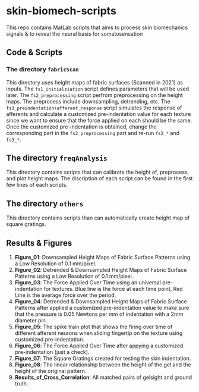 # skin-biomech-scripts
This repo contains MatLab scripts that aims to process skin biomechanics signals &amp; to reveal the neural basis for somatosensation 

## Code & Scripts
### The directory `fabricScan`
This directory uses height maps of fabric surfaces (Scanned in 2021) as inputs. The `fs1_initialziation` script defines parameters that will be used later. 
The `fs2_preprocessing` script perfrom preprocessing on the height maps. The preprocess include downsampling, detrending, etc. 
The `fs3_preindentation+afferent_response` script simulates the response of afferents and calculate a customized pre-indentation value for each texture since we want to ensure that the force applied on each should be the same.   
Once the customized pre-indentation is obtained, change the corresponding part in the `fs2_preprocessing` part and re-run `fs2_*` and `fs3_*`.

## The directory `freqAnalysis`
This directory contains scripts that can calibrate the height of, preprocess, and plot height maps. The discription of each script can be found in the first few lines of each scripts. 

## The directory `others`
This directory contains scripts than can automatically create height map of square gratings. 

## Results & Figures

1. **Figure_01**: Downsampled Height Maps of Fabric Surface Patterns using a Low Resolution of 0.1 mm/pixel.
2. **Figure_02**: Detrended & Downsampled Height Maps of Fabric Surface Patterns using a Low Resolution of 0.1 mm/pixel.
3. **Figure_03**: The Force Applied Over Time using an universal pre-indentation for textures. Blue line is the force at each time point, Red Line is the average force over the period.
4. **Figure_04**: Detrended & Downsampled Height Maps of Fabric Surface Patterns after applied a customized pre-indentation value to make sure that the pressure is 0.05 Newtons per mm of indentation with a 2mm diameter pin. 
5. **Figure_05**: The spike train plot that shows the firing over time of different afferent neurons when sliding fingertip on the texture using customized pre-indentation.
6. **Figure_06**: The Force Applied Over Time after appying a customized pre-indentation (just a check). 
7. **Figure_07**: The Square Gratings created for testing the skin indentation. 
8. **Figure_08**: The linear relationship between the height of the gel and the height of the original pattern. 
9. **Results_of_Cross_Correlation**: All matched pairs of gelsight and ground truth. 
